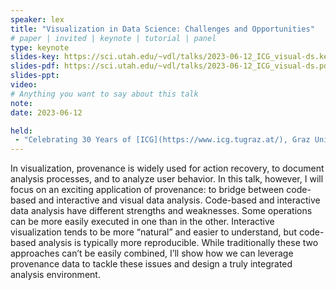 ```yaml
---
speaker: lex
title: "Visualization in Data Science: Challenges and Opportunities"
# paper | invited | keynote | tutorial | panel
type: keynote
slides-key: https://sci.utah.edu/~vdl/talks/2023-06-12_ICG_visual-ds.key
slides-pdf: https://sci.utah.edu/~vdl/talks/2023-06-12_ICG_visual-ds.pdf
slides-ppt: 
video:
# Anything you want to say about this talk
note:
date: 2023-06-12

held:
 - "Celebrating 30 Years of [ICG](https://www.icg.tugraz.at/), Graz University of Technology, Graz, Austria, 2023-06-12"
---
```

In visualization, provenance is widely used for action recovery, to document analysis processes, and to analyze user behavior. In this talk, however, I will focus on an exciting application of provenance: to bridge between code-based and interactive and visual data analysis. Code-based and interactive data analysis have different strengths and weaknesses. Some operations can be more easily executed in one than in the other. Interactive visualization tends to be more “natural” and easier to understand, but code-based analysis is typically more reproducible. While traditionally these two approaches can’t be easily combined, I’ll show how we can leverage provenance data to tackle these issues and design a truly integrated analysis environment. 